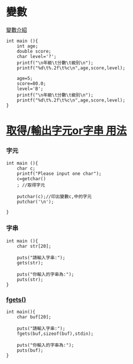 變數
===
[變數介紹](http://poterp.iem.mcut.edu.tw/class_c/p3.htm)
```
int main (){
	int age;
	double score;
	char level='?';
	printf("\n年級\t分數\t級別\n");
	printf("%d\t%.2f\t%c\n",age,score,level);
	
	age=5;
	score=80.0;
	level='B';
	printf("\n年級\t分數\t級別\n");
	printf("%d\t%.2f\t%c\n",age,score,level);	
}
```

[取得/輸出字元or字串 用法](https://openhome.cc/Gossip/CGossip/PutcharGetcharPutsGets.html)
===
### 字元
```
int main (){
	char c;
	printf("Please input one char");
	c=getchar()
	; //取得字元 
	
	putchar(c);//印出變數c,中的字元 
	putchar('\n');

}
```
### 字串
```
int main (){
	char str[20];
	
	puts("請輸入字串:");
	gets(str);
	
	puts("你輸入的字串為:");
	puts(str);
}

```


### [fgets()](https://www.runoob.com/cprogramming/c-function-fgets.html)
```
int main(){
	char buf[20];
	
	puts("請輸入字串:");
	fgets(buf,sizeof(buf),stdin);
	
	puts("你輸入的字串為:");
	puts(buf);
}
```

